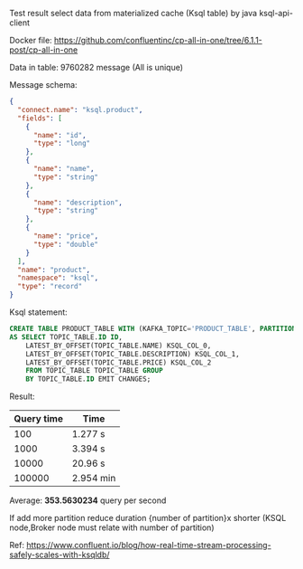 Test result select data from materialized cache (Ksql table) by java ksql-api-client

Docker file: https://github.com/confluentinc/cp-all-in-one/tree/6.1.1-post/cp-all-in-one

Data in table: 9760282 message (All is unique)

Message schema:

```json
{
  "connect.name": "ksql.product",
  "fields": [
    {
      "name": "id",
      "type": "long"
    },
    {
      "name": "name",
      "type": "string"
    },
    {
      "name": "description",
      "type": "string"
    },
    {
      "name": "price",
      "type": "double"
    }
  ],
  "name": "product",
  "namespace": "ksql",
  "type": "record"
}
```

Ksql statement:

```sql
CREATE TABLE PRODUCT_TABLE WITH (KAFKA_TOPIC='PRODUCT_TABLE', PARTITIONS=1, REPLICAS=1) 
AS SELECT TOPIC_TABLE.ID ID, 
	LATEST_BY_OFFSET(TOPIC_TABLE.NAME) KSQL_COL_0,  
	LATEST_BY_OFFSET(TOPIC_TABLE.DESCRIPTION) KSQL_COL_1,  
	LATEST_BY_OFFSET(TOPIC_TABLE.PRICE) KSQL_COL_2 
	FROM TOPIC_TABLE TOPIC_TABLE GROUP 
	BY TOPIC_TABLE.ID EMIT CHANGES;
```

Result:

| Query time | Time      |
| ---------- | --------- |
| 100        | 1.277 s   |
| 1000       | 3.394 s   |
| 10000      | 20.96 s   |
| 100000     | 2.954 min |

Average:  **353.5630234** query per second

If add more partition reduce duration {number of partition}x shorter (KSQL node,Broker node must relate with number of partition)

Ref: https://www.confluent.io/blog/how-real-time-stream-processing-safely-scales-with-ksqldb/
